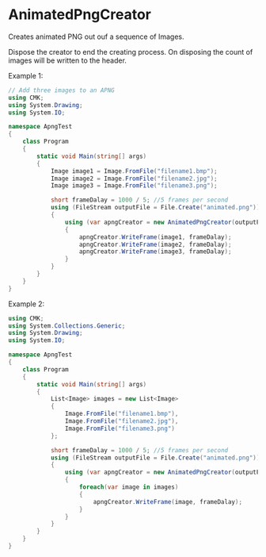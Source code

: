# AnimatedPngCreator
Creates animated PNG out ouf a sequence of Images.

[Get the package on NuGet]: https://www.nuget.org/packages/AnimatedPngCreator/

Dispose the creator to end the creating process. On disposing the count of images will be written to the header.

Example 1:

```csharp
// Add three images to an APNG
using CMK;
using System.Drawing;
using System.IO;

namespace ApngTest
{
    class Program
    {
        static void Main(string[] args)
        {
            Image image1 = Image.FromFile("filename1.bmp");
            Image image2 = Image.FromFile("filename2.jpg");
            Image image3 = Image.FromFile("filename3.png");

            short frameDalay = 1000 / 5; //5 frames per second
            using (FileStream outputFile = File.Create("animated.png"))
            {
                using (var apngCreator = new AnimatedPngCreator(outputFile, image1.Width, image1.Height))
                {
                    apngCreator.WriteFrame(image1, frameDalay);
                    apngCreator.WriteFrame(image2, frameDalay);
                    apngCreator.WriteFrame(image3, frameDalay);
                }
            }
        }
    }
}
```
Example 2:
```csharp
using CMK;
using System.Collections.Generic;
using System.Drawing;
using System.IO;

namespace ApngTest
{
    class Program
    {
        static void Main(string[] args)
        {
            List<Image> images = new List<Image>
            {
                Image.FromFile("filename1.bmp"),
                Image.FromFile("filename2.jpg"),
                Image.FromFile("filename3.png")
            };

            short frameDalay = 1000 / 5; //5 frames per second
            using (FileStream outputFile = File.Create("animated.png"))
            {
                using (var apngCreator = new AnimatedPngCreator(outputFile, images[0].Width, images[0].Width))
                {
                    foreach(var image in images)
                    {
                        apngCreator.WriteFrame(image, frameDalay);
                    }
                }
            }
        }
    }
}
```
